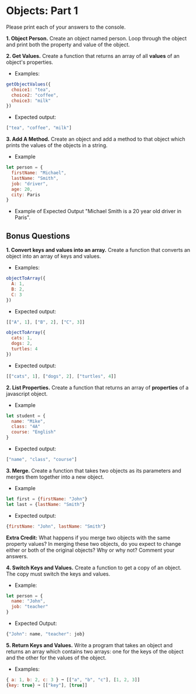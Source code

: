 # Objects: Part 1

Please print each of your answers to the console.

**1. Object Person.**
Create an object named person. Loop through the object and print both the property and value of the object. 

**2. Get Values.** 
Create a function that returns an array of all **values** of an object's properties. 
* Examples:
```javascript
getObjectValues({
  choice1: "tea",
  choice2: "coffee",
  choice3: "milk"
})
```
* Expected output: 
```javascript
["tea", "coffee", "milk"] 
```

**3. Add A Method.**
Create an object and add a method to that object which prints the values of the objects in a string. 
* Example
```javascript
let person = {
  firstName: "Michael",
  lastName: "Smith", 
  job: "driver",
  age: 20, 
  city: Paris
}
```
* Example of Expected Output 
"Michael Smith is a 20 year old driver in Paris".

## Bonus Questions

**1. Convert keys and values into an array.** 
Create a function that converts an object into an array of keys and values. 
* Examples:
```javascript
objectToArray({
  A: 1,
  B: 2,
  C: 3
}) 
```
* Expected output: 
```javascript
[["A", 1], ["B", 2], ["C", 3]]
```

```javascript
objectToArray({
  cats: 1,
  dogs: 2, 
  turtles: 4
}) 
```
* Expected output: 
```javascript
[["cats", 1], ["dogs", 2], ["turtles", 4]] 
```

**2. List Properties.**
Create a function that returns an array of **properties** of a javascript object. 
* Example
```javascript
let student = {
  name: "Mike", 
  class: "4A" 
  course: "English"
}
```
* Expected output: 
```javascript
["name", "class", "course"]
```

**3. Merge.**
Create a function that takes two objects as its parameters and merges them together into a new object. 
* Example
```javascript
let first = {firstName: "John"}
let last = {lastName: "Smith"}
```
* Expected output:
```javascript
{firstName: "John", lastName: "Smith"}
```
**Extra Credit:** What happens if you merge two objects with the same property values? In merging these two objects, do you expect to change either or both of the original objects? Why or why not? Comment your answers.

**4. Switch Keys and Values.**
Create a function to get a copy of an object. The copy must switch the keys and values.
* Example: 
```javascript
let person = {
  name: "John", 
  job: "teacher"
}
```
* Expected Output: 
```javascript
{"John": name, "teacher": job} 
```

**5. Return Keys and Values.**
Write a program that takes an object and returns an array which contains two arrays: one for the keys of the object and the other for the values of the object.

* Examples:
```javascript
{ a: 1, b: 2, c: 3 } ➞ [["a", "b", "c"], [1, 2, 3]]
{key: true} ➞ [["key"], [true]]
```
